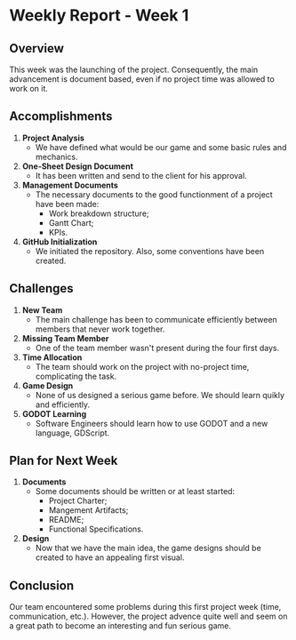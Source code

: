 # Weekly Report - Week 1

## Overview

This week was the launching of the project. Consequently, the main advancement is document based, even if no project time was allowed to work on it.

## Accomplishments

1. **Project Analysis**
    - We have defined what would be our game and some basic rules and mechanics.
2. **One-Sheet Design Document**
    - It has been written and send to the client for his approval.
3. **Management Documents**
    - The necessary documents to the good functionment of a project have been made:
        - Work breakdown structure;
        - Gantt Chart;
        - KPIs.
4. **GitHub Initialization**
    - We initiated the repository. Also, some conventions have been created.

## Challenges

1. **New Team**
    - The main challenge has been to communicate efficiently between members that never work together.
2. **Missing Team Member**
    - One of the team member wasn't present during the four first days.
3. **Time Allocation**
    - The team should work on the project with no-project time, complicating the task.
4. **Game Design**
    - None of us designed a serious game before. We should learn quikly and efficiently.
5. **GODOT Learning**
    - Software Engineers should learn how to use GODOT and a new language, GDScript.

## Plan for Next Week

1. **Documents**
    - Some documents should be written or at least started:
        - Project Charter;
        - Mangement Artifacts;
        - README;
        - Functional Specifications.
2. **Design**
    - Now that we have the main idea, the game designs should be created to have an appealing first visual.

## Conclusion

Our team encountered some problems during this first project week (time, communication, etc.). However, the project advence quite well and seem on a great path to become an interesting and fun serious game.